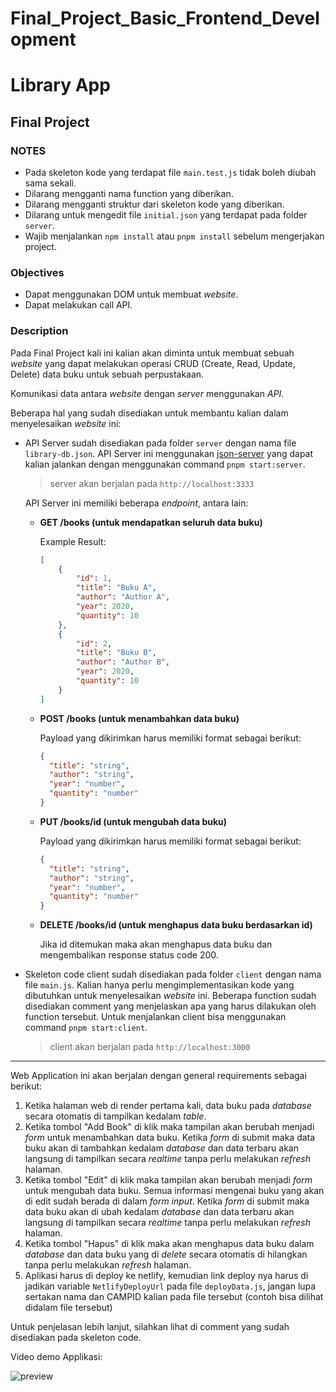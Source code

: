 # Final_Project_Basic_Frontend_Development

# Library App

## Final Project

### NOTES

- Pada skeleton kode yang terdapat file `main.test.js` tidak boleh diubah sama sekali.
- Dilarang mengganti nama function yang diberikan.
- Dilarang mengganti struktur dari skeleton kode yang diberikan.
- Dilarang untuk mengedit file `initial.json` yang terdapat pada folder `server`.
- Wajib menjalankan `npm install` atau `pnpm install` sebelum mengerjakan project.

### Objectives

- Dapat menggunakan DOM untuk membuat _website_.
- Dapat melakukan call API.

### Description

Pada Final Project kali ini kalian akan diminta untuk membuat sebuah _website_ yang dapat melakukan operasi CRUD (Create, Read, Update, Delete) data buku untuk sebuah perpustakaan.

Komunikasi data antara _website_ dengan _server_ menggunakan _API_.

Beberapa hal yang sudah disediakan untuk membantu kalian dalam menyelesaikan _website_ ini:

- API Server sudah disediakan pada folder `server` dengan nama file `library-db.json`. API Server ini menggunakan [json-server](https://www.npmjs.com/package/json-server) yang dapat kalian jalankan
  dengan menggunakan command `pnpm start:server`.

  > server akan berjalan pada `http://localhost:3333`

  API Server ini memiliki beberapa _endpoint_, antara lain:

  - **GET /books (untuk mendapatkan seluruh data buku)**

    Example Result:

    ```JSON
    [
        {
            "id": 1,
            "title": "Buku A",
            "author": "Author A",
            "year": 2020,
            "quantity": 10
        },
        {
            "id": 2,
            "title": "Buku B",
            "author": "Author B",
            "year": 2020,
            "quantity": 10
        }
    ]
    ```

  - **POST /books (untuk menambahkan data buku)**

    Payload yang dikirimkan harus memiliki format sebagai berikut:

    ```json
    {
      "title": "string",
      "author": "string",
      "year": "number",
      "quantity": "number"
    }
    ```

  - **PUT /books/id (untuk mengubah data buku)**

    Payload yang dikirimkan harus memiliki format sebagai berikut:

    ```json
    {
      "title": "string",
      "author": "string",
      "year": "number",
      "quantity": "number"
    }
    ```

  - **DELETE /books/id (untuk menghapus data buku berdasarkan id)**

    Jika id ditemukan maka akan menghapus data buku dan mengembalikan response status code 200.

- Skeleton code client sudah disediakan pada folder `client` dengan nama file `main.js`. Kalian hanya perlu mengimplementasikan kode yang dibutuhkan untuk menyelesaikan _website_ ini. Beberapa
  function sudah disediakan comment yang menjelaskan apa yang harus dilakukan oleh function tersebut. Untuk menjalankan client bisa menggunakan command `pnpm start:client`.

  > client akan berjalan pada `http://localhost:3000`

---

Web Application ini akan berjalan dengan general requirements sebagai berikut:

1. Ketika halaman web di render pertama kali, data buku pada _database_ secara otomatis di tampilkan kedalam _table_.
2. Ketika tombol "Add Book" di klik maka tampilan akan berubah menjadi _form_ untuk menambahkan data buku. Ketika _form_ di submit maka data buku akan di tambahkan kedalam _database_ dan data terbaru
   akan langsung di tampilkan secara _realtime_ tanpa perlu melakukan _refresh_ halaman.
3. Ketika tombol "Edit" di klik maka tampilan akan berubah menjadi _form_ untuk mengubah data buku. Semua informasi mengenai buku yang akan di edit sudah berada di dalam _form input_. Ketika _form_ di
   submit maka data buku akan di ubah kedalam _database_ dan data terbaru akan langsung di tampilkan secara _realtime_ tanpa perlu melakukan _refresh_ halaman.
4. Ketika tombol "Hapus" di klik maka akan menghapus data buku dalam _database_ dan data buku yang di _delete_ secara otomatis di hilangkan tanpa perlu melakukan _refresh_ halaman.
5. Aplikasi harus di deploy ke netlify, kemudian link deploy nya harus di jadikan variable `NetlifyDeployUrl` pada file `deployData.js`, jangan lupa sertakan nama dan CAMPID kalian pada file tersebut
   (contoh bisa dilihat didalam file tersebut)

Untuk penjelasan lebih lanjut, silahkan lihat di comment yang sudah disediakan pada skeleton code.

Video demo Applikasi:

![preview](https://youtu.be/76wCavJdTRs)
